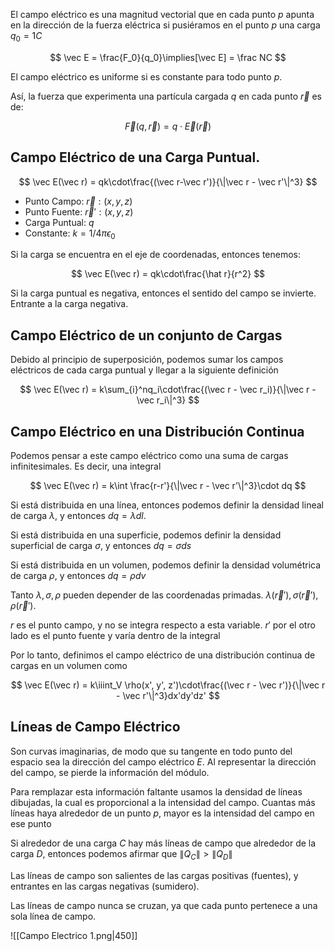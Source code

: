 El campo eléctrico es una magnitud vectorial que en cada punto $p$ apunta en la dirección de la fuerza eléctrica si pusiéramos en el punto $p$ una carga $q_0 = 1C$

$$
\vec E = \frac{F_0}{q_0}\implies[\vec E] = \frac NC
$$

El campo eléctrico es uniforme si es constante para todo punto $p$.

Así, la fuerza que experimenta una partícula cargada $q$ en cada punto $\vec r$ es de:

$$
\vec F(q, \vec r) = q\cdot \vec E(\vec r)
$$

## Campo Eléctrico de una Carga Puntual.

$$
\vec E(\vec r) = qk\cdot\frac{(\vec r-\vec r')}{\|\vec r - \vec r'\|^3}
$$

- Punto Campo: $\vec r: (x,y,z)$
- Punto Fuente: $\vec r': (x,y,z)$
- Carga Puntual: $q$
- Constante: $k = 1/4\pi\epsilon_0$

Si la carga se encuentra en el eje de coordenadas, entonces tenemos:

$$
\vec E(\vec r) = qk\cdot\frac{\hat r}{r^2}
$$

Si la carga puntual es negativa, entonces el sentido del campo se invierte. Entrante a la carga negativa.

## Campo Eléctrico de un conjunto de Cargas

Debido al principio de superposición, podemos sumar los campos eléctricos de cada carga puntual y llegar a la siguiente definición

$$
\vec E(\vec r) = k\sum_{i}^nq_i\cdot\frac{(\vec r - \vec r_i)}{\|\vec r - \vec r_i\|^3}
$$

## Campo Eléctrico en una Distribución Continua

Podemos pensar a este campo eléctrico como una suma de cargas infinitesimales. Es decir, una integral

$$
\vec E(\vec r) = k\int \frac{r-r'}{\|\vec r - \vec r'\|^3}\cdot dq
$$

Si está distribuida en una línea, entonces podemos definir la densidad lineal de carga $\lambda$, y entonces $dq = \lambda dl$.

Si está distribuida en una superficie, podemos definir la densidad superficial de carga $\sigma$, y entonces $dq = \sigma ds$

Si está distribuida en un volumen, podemos definir la densidad volumétrica de carga $\rho$, y entonces $dq = \rho dv$

Tanto $\lambda, \sigma, \rho$ pueden depender de las coordenadas primadas. $\lambda(\vec r'), \sigma(\vec r'), \rho(\vec r')$.

$r$ es el punto campo, y no se integra respecto a esta variable. $r'$ por el otro lado es el punto fuente y varía dentro de la integral

Por lo tanto, definimos el campo eléctrico de una distribución continua de cargas en un volumen como

$$
\vec E(\vec r) = k\iiint_V \rho(x', y', z')\cdot\frac{(\vec r - \vec r')}{\|\vec r - \vec r'\|^3}dx'dy'dz'
$$

## Líneas de Campo Eléctrico

Son curvas imaginarias, de modo que su tangente en todo punto del espacio sea la dirección del campo eléctrico $E$. Al representar la dirección del campo, se pierde la información del módulo.

Para remplazar esta información faltante usamos la densidad de líneas dibujadas, la cual es proporcional a la intensidad del campo. Cuantas más líneas haya alrededor de un punto $p$, mayor es la intensidad del campo en ese punto

Si alrededor de una carga $C$ hay más líneas de campo que alrededor de la carga $D$, entonces podemos afirmar que $\|Q_C\| > \|Q_D\|$

Las líneas de campo son salientes de las cargas positivas (fuentes), y entrantes en las cargas negativas (sumidero).

Las líneas de campo nunca se cruzan, ya que cada punto pertenece a una sola línea de campo.

![[Campo Electrico 1.png|450]]
